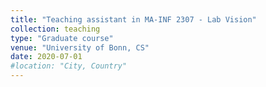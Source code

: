 ```yaml
---
title: "Teaching assistant in MA-INF 2307 - Lab Vision"
collection: teaching
type: "Graduate course"
venue: "University of Bonn, CS"
date: 2020-07-01
#location: "City, Country"
---
```

